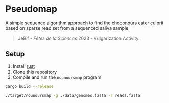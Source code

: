 # Pseudomap

A simple sequence algorithm approach to find the choconours eater culprit based on sparse read set from a sequenced saliva sample.

> JeBif - *Fêtes de la Sciences* 2023 - Vulgarization Activity.

## Setup 

1. Install [rust](https://rust-lang.org/)
2. Clone this repository
3. Compile and run the `nounoursmap` program
```bash
cargo build --release
```

```bash
./target/nounoursmap -g ./data/genomes.fasta -r reads.fasta
```

